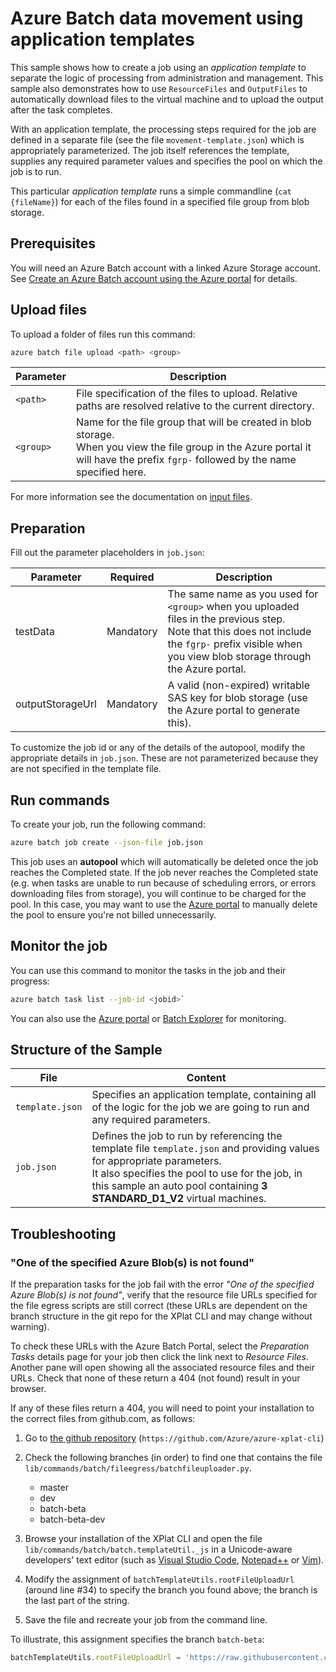 # Azure Batch data movement using application templates

This sample shows how to create a job using an *application template* to separate the logic of processing from administration and management. This sample also demonstrates how to use `ResourceFiles` and `OutputFiles` to automatically download files to the virtual machine and to upload the output after the task completes.

With an application template, the processing steps required for the job are defined in a separate file (see the file `movement-template.json`) which is appropriately parameterized. The job itself references the template, supplies any required parameter values and specifies the pool on which the job is to run.

This particular *application template* runs a simple commandline (`cat {fileName}`) for each of the files found in a specified file group from blob storage.

## Prerequisites

You will need an Azure Batch account with a linked Azure Storage account. See [Create an Azure Batch account using the Azure portal](https://docs.microsoft.com/azure/batch/batch-account-create-portal) for details.

## Upload files

To upload a folder of files run this command:
``` bash
azure batch file upload <path> <group>
```
| Parameter        | Description                                                                                                                                                                          |
| ---------------- | ------------------------------------------------------------------------------------------------------------------------------------------------------------------------------------ |
| `<path>`         | File specification of the files to upload. Relative paths are resolved relative to the current directory.                                                                            |
| `<group>`        | Name for the file group that will be created in blob storage. <br/>When you view the file group in the Azure portal it will have the prefix `fgrp-` followed by the name specified here. |

For more information see the documentation on [input files](../../../inputFiles.md).

## Preparation
Fill out the parameter placeholders in `job.json`:

| Parameter        | Required  | Description                                                                                                                                                                                               |
| ---------------- | --------- | --------------------------------------------------------------------------------------------------------------------------------------------------------------------------------------------------------- |
| testData         | Mandatory | The same name as you used for `<group>` when you uploaded files in the previous step.<br/>Note that this does not include the `fgrp-` prefix visible when you view blob storage through the Azure portal. |
| outputStorageUrl | Mandatory | A valid (non-expired) writable SAS key for blob storage (use the Azure portal to generate this).                                                                                                          |

To customize the job id or any of the details of the autopool, modify the appropriate details in `job.json`. These are not parameterized because they are not specified in the template file. 

## Run commands
To create your job, run the following command:
``` bash
azure batch job create --json-file job.json
```

This job uses an **autopool** which will automatically be deleted once the job reaches the Completed state. If the job never reaches the Completed state (e.g. when tasks are unable to run because of scheduling errors, or errors downloading files from storage), you will continue to be charged for the pool. In this case, you may want to use the [Azure portal](https://portal.azure.com) to manually delete the pool to ensure you're not billed unnecessarily.

## Monitor the job

You can use this command to monitor the tasks in the job and their progress:
``` bash
azure batch task list --job-id <jobid>`
```
You can also use the [Azure portal](https://portal.azure.com) or [Batch Explorer](https://github.com/Azure/azure-batch-samples/tree/master/CSharp/BatchExplorer) for monitoring.

## Structure of the Sample 

| File            | Content                                                                                                                                                                                                                                                         |
| --------------- | --------------------------------------------------------------------------------------------------------------------------------------------------------------------------------------------------------------------------------------------------------------- |
| `template.json` | Specifies an application template, containing all of the logic for the job we are going to run and any required parameters.                                                                                                                                     |
| `job.json`      | Defines the job to run by referencing the template file `template.json` and providing values for appropriate parameters. <br/> It also specifies the pool to use for the job, in this sample an auto pool containing **3** **STANDARD_D1_V2** virtual machines. |

## Troubleshooting

### "One of the specified Azure Blob(s) is not found"

If the preparation tasks for the job fail with the error *"One of the specified Azure Blob(s) is not found"*, verify that the resource file URLs specified for the file egress scripts are still correct (these URLs are dependent on the branch structure in the git repo for the XPlat CLI and may change without warning).

To check these URLs with the Azure Batch Portal, select the *Preparation Tasks* details page for your job then click the link next to *Resource Files*.  Another pane will open showing all the associated resource files and their URLs. Check that none of these return a 404 (not found) result in your browser.

If any of these files return a 404, you will need to point your installation to the correct files from github.com, as follows:

1. Go to [the github repository](https://github.com/Azure/azure-xplat-cli) (`https://github.com/Azure/azure-xplat-cli`)
2. Check the following branches (in order) to find one that contains the file `lib/commands/batch/fileegress/batchfileuploader.py`. 
    * master
    * dev
    * batch-beta
    * batch-beta-dev
3. Browse your installation of the XPlat CLI and open the file `lib/commands/batch/batch.templateUtil._js` in a Unicode-aware developers' text editor (such as [Visual Studio Code](https://code.visualstudio.com/), [Notepad++](https://notepad-plus-plus.org/) or [Vim](http://www.vim.org/)). 

4. Modify the assignment of `batchTemplateUtils.rootFileUploadUrl` (around line #34) to specify the branch you found above; the branch is the last part of the string.

5. Save the file and recreate your job from the command line.

To illustrate, this assignment specifies the branch `batch-beta`:
``` javascript
batchTemplateUtils.rootFileUploadUrl = 'https://raw.githubusercontent.com/Azure/azure-xplat-cli/batch-beta';
```

